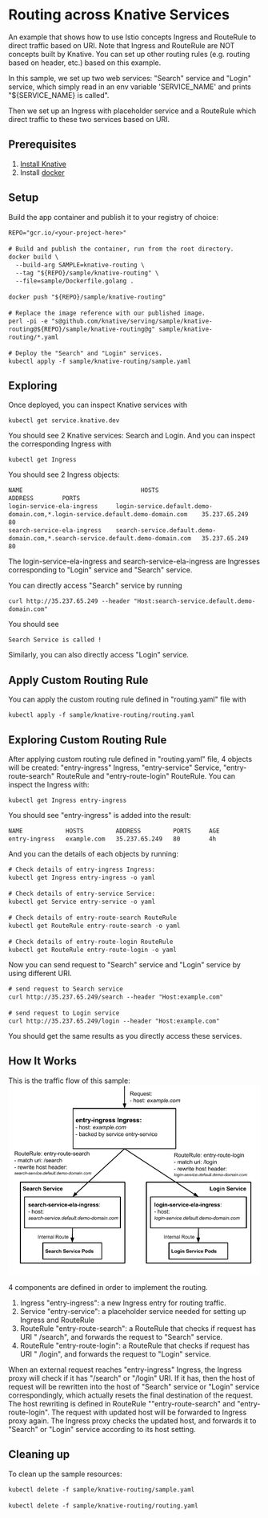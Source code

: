 # Routing across Knative Services

An example that shows how to use Istio concepts Ingress and RouteRule to 
direct traffic based on URI. Note that Ingress and RouteRule are NOT concepts 
built by Knative.
You can set up other routing rules (e.g. routing based on header, etc.) based 
on this example.

In this sample, we set up two web services: "Search" service and "Login" 
service, which simply read in an env variable 'SERVICE_NAME' and prints 
"${SERVICE_NAME} is called".

Then we set up an Ingress with placeholder service and a RouteRule which 
direct traffic to these two services based on URI.

## Prerequisites

1. [Install Knative](https://github.com/knative/install/blob/master/README.md)
1. Install [docker](https://www.docker.com/)

## Setup

Build the app container and publish it to your registry of choice:

```shell
REPO="gcr.io/<your-project-here>"

# Build and publish the container, run from the root directory.
docker build \
  --build-arg SAMPLE=knative-routing \
  --tag "${REPO}/sample/knative-routing" \
  --file=sample/Dockerfile.golang .

docker push "${REPO}/sample/knative-routing"

# Replace the image reference with our published image.
perl -pi -e "s@github.com/knative/serving/sample/knative-routing@${REPO}/sample/knative-routing@g" sample/knative-routing/*.yaml

# Deploy the "Search" and "Login" services.
kubectl apply -f sample/knative-routing/sample.yaml
```

## Exploring
Once deployed, you can inspect Knative services with
```shell
kubectl get service.knative.dev
```
You should see 2 Knative services: Search and Login.
And you can inspect the corresponding Ingress with
```shell
kubectl get Ingress
```
You should see 2 Ingress objects:

```
NAME                                 HOSTS                                                                                         ADDRESS        PORTS
login-service-ela-ingress     login-service.default.demo-domain.com,*.login-service.default.demo-domain.com    35.237.65.249      80
search-service-ela-ingress    search-service.default.demo-domain.com,*.search-service.default.demo-domain.com   35.237.65.249      80
```
The login-service-ela-ingress and search-service-ela-ingress are Ingresses corresponding to "Login" service and "Search" service.

You can directly access "Search" service by running
```shell
curl http://35.237.65.249 --header "Host:search-service.default.demo-domain.com"
```
You should see
```
Search Service is called !
```
Similarly, you can also directly access "Login" service.

## Apply Custom Routing Rule
You can apply the custom routing rule defined in "routing.yaml" file with
```shell
kubectl apply -f sample/knative-routing/routing.yaml
```

## Exploring Custom Routing Rule
After applying custom routing rule defined in "routing.yaml" file, 4 objects will be created:
"entry-ingress" Ingress, "entry-service" Service, "entry-route-search" RouteRule and "entry-route-login" RouteRule.
You can inspect the Ingress with:
```shell
kubectl get Ingress entry-ingress
```
You should see "entry-ingress" is added into the result:
```
NAME            HOSTS         ADDRESS         PORTS     AGE
entry-ingress   example.com   35.237.65.249   80        4h
```

And you can the details of each objects by running:
```shell
# Check details of entry-ingress Ingress:
kubectl get Ingress entry-ingress -o yaml

# Check details of entry-service Service:
kubectl get Service entry-service -o yaml

# Check details of entry-route-search RouteRule
kubectl get RouteRule entry-route-search -o yaml

# Check details of entry-route-login RouteRule
kubectl get RouteRule entry-route-login -o yaml
```

Now you can send request to "Search" service and "Login" service by using different URI.

```shell
# send request to Search service
curl http://35.237.65.249/search --header "Host:example.com"

# send request to Login service
curl http://35.237.65.249/login --header "Host:example.com"
```
You should get the same results as you directly access these services.


## How It Works
This is the traffic flow of this sample:
![Object model](images/knative-routing-sample-flow.png)

4 components are defined in order to implement the routing.
1. Ingress "entry-ingress": a new Ingress entry for routing traffic.
2. Service "entry-service": a placeholder service needed for setting up Ingress and RouteRule
3. RouteRule "entry-route-search": a RouteRule that checks if request has URI "
/search", and forwards the request to "Search" service.
4. RouteRule "entry-route-login": a RouteRule that checks if request has URI "
/login", and forwards the request to "Login" service.

When an external request reaches "entry-ingress" Ingress, the Ingress proxy 
will check if it has "/search" or "/login" URI. If it has, then the host of 
request will be rewritten into the host of "Search" service or "Login" service 
correspondingly, which actually resets the final destination of the request. 
The host rewriting is defined in RouteRule ""entry-route-search" and "entry-route-login".
The request with updated host will be forwarded to Ingress proxy again. The 
Ingress proxy checks the updated host, and forwards it to "Search" or "Login" 
service according to its host setting.

## Cleaning up

To clean up the sample resources:

```shell
kubectl delete -f sample/knative-routing/sample.yaml

kubectl delete -f sample/knative-routing/routing.yaml
```
